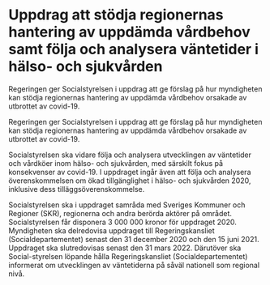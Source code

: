 # Uppdrag att stödja regionernas hantering av uppdämda vårdbehov samt följa och analysera väntetider i hälso- och sjukvården

Regeringen ger Socialstyrelsen i uppdrag att ge förslag på hur myndigheten kan stödja regionernas hantering av uppdämda vårdbehov orsakade av utbrottet av covid-19.

Regeringen ger Socialstyrelsen i uppdrag att ge förslag på hur myndigheten kan stödja regionernas hantering av uppdämda vårdbehov orsakade av utbrottet av covid-19.

Socialstyrelsen ska vidare följa och analysera utvecklingen av väntetider och vårdköer inom hälso- och sjukvården, med särskilt fokus på konsekvenser av covid-19. I uppdraget ingår även att följa och analysera överenskommelsen om ökad tillgänglighet i hälso- och sjukvården 2020, inklusive dess tilläggsöverenskommelse.


Socialstyrelsen ska i uppdraget samråda med Sveriges Kommuner och
Regioner (SKR), regionerna och andra berörda aktörer på området. Socialstyrelsen får disponera 3 000 000 kronor för uppdraget 2020.
Myndigheten ska delredovisa uppdraget till Regeringskansliet (Socialdepartementet) senast den 31 december 2020 och den 15 juni 2021. Uppdraget ska slutredovisas senast den 31 mars 2022. Därutöver ska Social-styrelsen löpande hålla Regeringskansliet (Socialdepartementet) informerat om utvecklingen av väntetiderna på såväl nationell som regional nivå.
